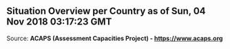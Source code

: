 ## Situation Overview per Country as of Sun, 04 Nov 2018 03:17:23 GMT

Source: **ACAPS (Assessment Capacities Project) - https://www.acaps.org**